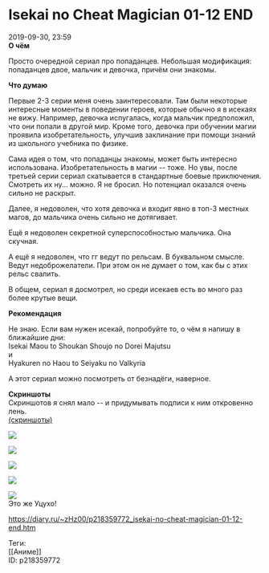 Isekai no Cheat Magician 01-12 END
===================================

   
 2019-09-30, 23:59   
   **О чём**    
   
 Просто очередной сериал про попаданцев. Небольшая модификация: попаданцев двое, мальчик и девочка, причём они знакомы.   
   
  **Что думаю**    
   
 Первые 2-3 серии меня очень заинтересовали. Там были некоторые интересные моменты в поведении героев, которые обычно я в исекаях не вижу. Например, девочка испугалась, когда мальчик предположил, что они попали в другой мир. Кроме того, девочка при обучении магии проявила изобретательность, улучшив заклинание при помощи знаний из школьного учебника по физике.   
   
 Сама идея о том, что попаданцы знакомы, может быть интересно использована. Изобретательность в магии -- тоже. Но увы, после третьей серии сериал скатывается в стандартные боевые приключения. Смотреть их ну... можно. Я не бросил. Но потенциал оказался очень сильно не раскрыт.   
   
 Далее, я недоволен, что хотя девочка и входит явно в топ-3 местных магов, до мальчика очень сильно не дотягивает.   
   
 Ещё я недоволен секретной суперспособностью мальчика. Она скучная.   
   
 А ещё я недоволен, что гг ведут по рельсам. В буквальном смысле. Ведут недоброжелатели. При этом он не думает о том, как бы с этих рельс свалить.   
   
 В общем, сериал я досмотрел, но среди исекаев есть во много раз более крутые вещи.   
   
  **Рекомендация**    
   
 Не знаю. Если вам нужен исекай, попробуйте то, о чём я напишу в ближайшие дни:   
 Isekai Maou to Shoukan Shoujo no Dorei Majutsu   
 и   
 Hyakuren no Haou to Seiyaku no Valkyria   
   
 А этот сериал можно посмотреть от безнадёги, наверное.   
   
  **Скриншоты**    
 Скриншотов я снял мало -- и придумывать подписи к ним откровенно лень.   
  [(скриншоты)](https://zHz00.diary.ru/p218359772.htm?index=1#linkmore218359772m1)       
   
   
  [![](https://i.imgur.com/6ZW6kuBl.png)](https://i.imgur.com/6ZW6kuB.png)    
   
  [![](https://i.imgur.com/Lt91wY8l.png)](https://i.imgur.com/Lt91wY8.png)    
   
  [![](https://i.imgur.com/tDs4paPl.png)](https://i.imgur.com/tDs4paP.png)    
   
  [![](https://i.imgur.com/HQo5trml.png)](https://i.imgur.com/HQo5trm.png)    
   
  [![](https://i.imgur.com/ZJhITsKl.png)](https://i.imgur.com/ZJhITsK.png)    
 Это же Уцухо!   
      
    
 <https://diary.ru/~zHz00/p218359772_isekai-no-cheat-magician-01-12-end.htm>   
   
 Теги:   
 [[Аниме]]   
 ID: p218359772